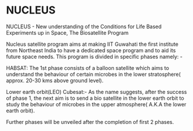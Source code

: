 # NUCLEUS
NUCLEUS - New understanding of the Conditions for Life Based Experiments up in  Space, The Biosatellite Program

Nucleus satellite program aims at making IIT Guwahati the first institute from Northeast India to have a dedicated space program and to aid its future space needs. This program is divided in specific phases namely: - 

HABSAT: The 1st phase consists of a balloon satellite which aims to understand the behaviour of certain microbes in the lower stratosphere( approx. 20-30 kms above ground level). 
 

Lower earth orbit(LEO) Cubesat:- As the name suggests, after the success of phase 1, the next aim is to send a bio satellite in the lower earth orbit to study the behaviour of microbes in the upper atmosphere( A.K.A the lower earth orbit). 

Further phases will be unveiled after the completion of first 2 phases. 

